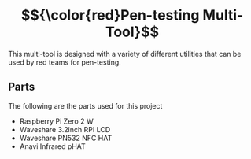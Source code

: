 # $${\color{red}Pen-testing Multi-Tool}$$
This multi-tool is designed with a variety of different utilities that can be used by red teams for pen-testing.
## Parts
The following are the parts used for this project
- Raspberry Pi Zero 2 W
- Waveshare 3.2inch RPI LCD
- Waveshare PN532 NFC HAT
- Anavi Infrared pHAT
